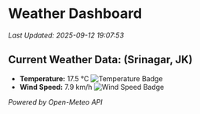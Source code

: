 
# Weather Dashboard

_Last Updated: 2025-09-12 19:07:53_

## Current Weather Data: (Srinagar, JK)
- **Temperature:** 17.5 °C ![Temperature Badge](https://img.shields.io/badge/Temperature-Low%20Temp-blue)
- **Wind Speed:** 7.9 km/h ![Wind Speed Badge](https://img.shields.io/badge/Wind%20Speed-Light%20Wind-blue)

*Powered by Open-Meteo API*
